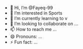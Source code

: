 - 👋 Hi, I’m @Fayeq-99
- 👀 I’m interested in Sports 
- 🌱 I’m currently learning to v
- 💞️ I’m looking to collaborate on ...
- 📫 How to reach me ...
- 😄 Pronouns: ...
- ⚡ Fun fact: ...

<!---
Fayeq-99/Fayeq-99 is a ✨ special ✨ repository because its `README.md` (this file) appears on your GitHub profile.
You can click the Preview link to take a look at your changes.
--->

